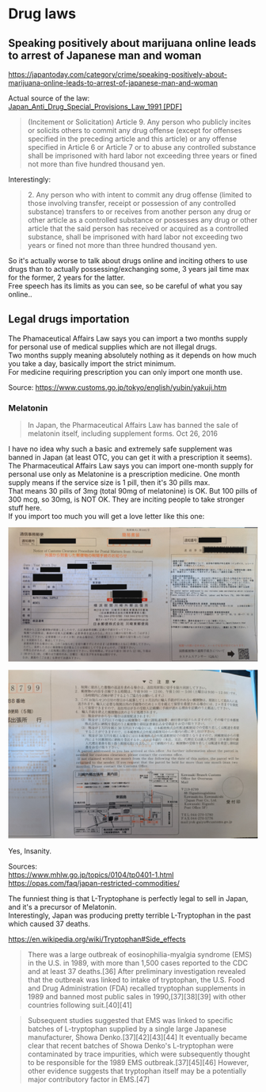 # Drug laws

## Speaking positively about marijuana online leads to arrest of Japanese man and woman

https://japantoday.com/category/crime/speaking-positively-about-marijuana-online-leads-to-arrest-of-japanese-man-and-woman

Actual source of the law:  
[Japan_Anti_Drug_Special_Provisions_Law_1991 [PDF]](./assets/Japan_Anti_Drug_Special_Provisions_Law_1991.pdf)

<blockquote>
(Incitement or Solicitation) Article 9. Any person who publicly incites or solicits others to commit any drug offense (except for offenses specified in the preceding article and this article) or any offense specified in Article 6 or Article 7 or to abuse any controlled substance shall be imprisoned with hard labor not exceeding three years or fined not more than five hundred thousand yen. 
</blockquote>

Interestingly:  

<blockquote>
2. Any person who with intent to commit any drug offense (limited to those involving transfer, receipt or possession of any controlled substance) transfers to or receives from another person any drug or other article as a controlled substance or possesses any drug or other article that the said person has received or acquired as a controlled substance, shall be imprisoned with hard labor not exceeding two years or fined not more than three hundred thousand yen.
</blockquote>

So it's actually worse to talk about drugs online and inciting others to use drugs than to actually possessing/exchanging some, 3 years jail time max for the former, 2 years for the latter.  
Free speech has its limits as you can see, so be careful of what you say online..


## Legal drugs importation

The Phamaceutical Affairs Law says you can import a two months supply for personal use of medical supplies which are not illegal drugs.  
Two months supply meaning absolutely nothing as it depends on how much you take a day, basically import the strict minimum.  
For medicine requiring prescription you can only import one month use.  

Source: https://www.customs.go.jp/tokyo/english/yubin/yakuji.htm

### Melatonin

<blockquote>
In Japan, the Pharmaceutical Affairs Law has banned the sale of melatonin itself, including supplement forms.  
Oct 26, 2016
</blockquote>

I have no idea why such a basic and extremely safe supplement was banned in Japan (at least OTC, you can get it with a prescription it seems).  
The Pharmaceutical Affairs Law says you can import one-month supply for personal use only as Melatonine is a prescription medicine. One month supply means if the service size is 1 pill, then it's 30 pills max.  
That means 30 pills of 3mg (total 90mg of melatonine) is OK. But 100 pills of 300 mcg, so 30mg, is NOT OK. They are inciting people to take stronger stuff here.  
If you import too much you will get a love letter like this one:  

<a href="./assets/love_letter_2.jpg"><img src="./assets/love_letter_2.jpg"></a>

<a href="./assets/love_letter_1.jpg"><img src="./assets/love_letter_1.jpg"></a>

Yes, Insanity.  

Sources:  
https://www.mhlw.go.jp/topics/0104/tp0401-1.html  
https://opas.com/faq/japan-restricted-commodities/  

The funniest thing is that L-Tryptophane is perfectly legal to sell in Japan, and it's a precursor of Melatonin.  
Interestingly, Japan was producing pretty terrible L-Tryptophan in the past which caused 37 deaths.  

https://en.wikipedia.org/wiki/Tryptophan#Side_effects  

> There was a large outbreak of eosinophilia-myalgia syndrome (EMS) in the U.S. in 1989, with more than 1,500 cases reported to the CDC and at least 37 deaths.[36] After preliminary investigation revealed that the outbreak was linked to intake of tryptophan, the U.S. Food and Drug Administration (FDA) recalled tryptophan supplements in 1989 and banned most public sales in 1990,[37][38][39] with other countries following suit.[40][41]

> Subsequent studies suggested that EMS was linked to specific batches of L-tryptophan supplied by a single large Japanese manufacturer, Showa Denko.[37][42][43][44] It eventually became clear that recent batches of Showa Denko's L-tryptophan were contaminated by trace impurities, which were subsequently thought to be responsible for the 1989 EMS outbreak.[37][45][46] However, other evidence suggests that tryptophan itself may be a potentially major contributory factor in EMS.[47] 
